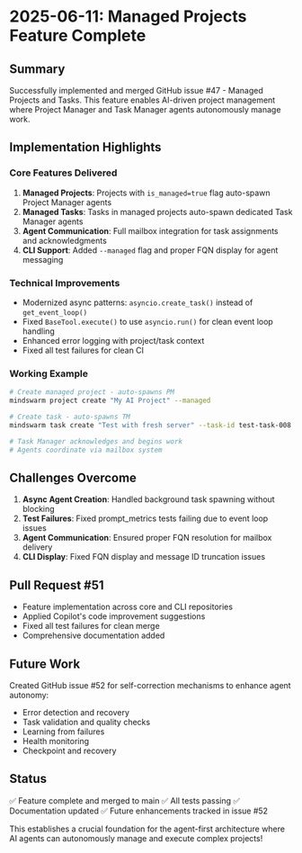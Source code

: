 # 2025-06-11: Managed Projects Feature Complete

## Summary
Successfully implemented and merged GitHub issue #47 - Managed Projects and Tasks. This feature enables AI-driven project management where Project Manager and Task Manager agents autonomously manage work.

## Implementation Highlights

### Core Features Delivered
1. **Managed Projects**: Projects with `is_managed=true` flag auto-spawn Project Manager agents
2. **Managed Tasks**: Tasks in managed projects auto-spawn dedicated Task Manager agents
3. **Agent Communication**: Full mailbox integration for task assignments and acknowledgments
4. **CLI Support**: Added `--managed` flag and proper FQN display for agent messaging

### Technical Improvements
- Modernized async patterns: `asyncio.create_task()` instead of `get_event_loop()`
- Fixed `BaseTool.execute()` to use `asyncio.run()` for clean event loop handling
- Enhanced error logging with project/task context
- Fixed all test failures for clean CI

### Working Example
```bash
# Create managed project - auto-spawns PM
mindswarm project create "My AI Project" --managed

# Create task - auto-spawns TM
mindswarm task create "Test with fresh server" --task-id test-task-008

# Task Manager acknowledges and begins work
# Agents coordinate via mailbox system
```

## Challenges Overcome

1. **Async Agent Creation**: Handled background task spawning without blocking
2. **Test Failures**: Fixed prompt_metrics tests failing due to event loop issues
3. **Agent Communication**: Ensured proper FQN resolution for mailbox delivery
4. **CLI Display**: Fixed FQN display and message ID truncation issues

## Pull Request #51
- Feature implementation across core and CLI repositories
- Applied Copilot's code improvement suggestions
- Fixed all test failures for clean merge
- Comprehensive documentation added

## Future Work
Created GitHub issue #52 for self-correction mechanisms to enhance agent autonomy:
- Error detection and recovery
- Task validation and quality checks
- Learning from failures
- Health monitoring
- Checkpoint and recovery

## Status
✅ Feature complete and merged to main
✅ All tests passing
✅ Documentation updated
✅ Future enhancements tracked in issue #52

This establishes a crucial foundation for the agent-first architecture where AI agents can autonomously manage and execute complex projects!